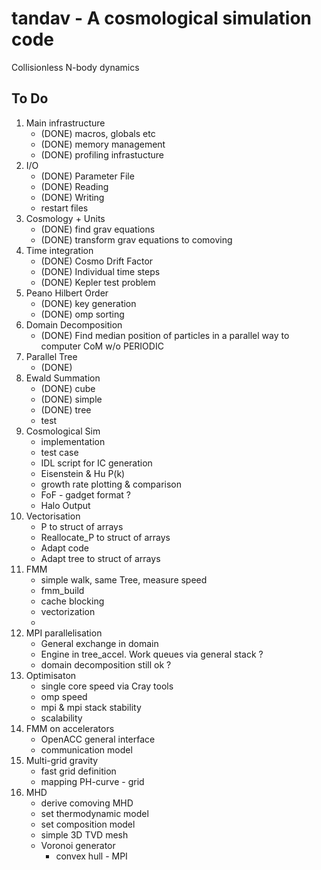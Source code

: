 tandav - A cosmological simulation code
=======================================

Collisionless N-body dynamics

To Do
-----

1. Main infrastructure
	* (DONE) macros, globals etc 
	* (DONE) memory management
	* (DONE) profiling infrastucture
2. I/O
	* (DONE) Parameter File
	* (DONE) Reading
	* (DONE) Writing
	- restart files
3. Cosmology + Units
	* (DONE) find grav equations
	* (DONE) transform grav equations to comoving
4. Time integration
	* (DONE) Cosmo Drift Factor
	* (DONE) Individual time steps
	* (DONE) Kepler test problem
5. Peano Hilbert Order 
	* (DONE) key generation
	* (DONE) omp sorting
6. Domain Decomposition
	* (DONE) Find median position of particles in
	  a parallel way to computer CoM w/o
	  PERIODIC
7. Parallel Tree
 	* (DONE)
8. Ewald Summation
	* (DONE) cube
	* (DONE) simple
	* (DONE) tree
	* test
9. Cosmological Sim 
	* implementation
	* test case
	- IDL script for IC generation
	- Eisenstein & Hu P(k)
	- growth rate plotting & comparison
	- FoF - gadget format ?
	- Halo Output
10. Vectorisation 
	- P to struct of arrays
	- Reallocate_P to struct of arrays
	- Adapt code
	- Adapt tree to struct of arrays
11. FMM
	- simple walk, same Tree, measure speed
	- fmm_build
	- cache blocking
	- vectorization
	- 
12. MPI parallelisation
	- General exchange in domain
	- Engine in tree_accel. Work queues
	  via general stack ?
	- domain decomposition still ok ?
13. Optimisaton
	- single core speed via Cray tools
	- omp speed 
	- mpi & mpi stack stability
	- scalability
14. FMM on accelerators
	- OpenACC general interface
	- communication model
15. Multi-grid gravity 
	- fast grid definition
	- mapping PH-curve - grid
16. MHD 
	- derive comoving MHD
	- set thermodynamic model
	- set composition model
	- simple 3D TVD mesh
	- Voronoi generator
		- convex hull - MPI

